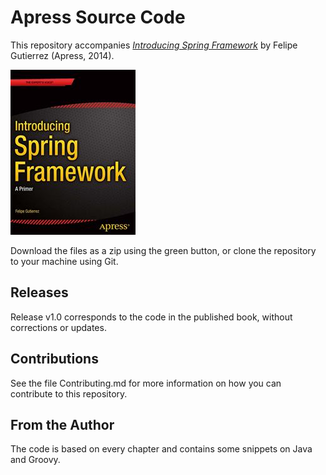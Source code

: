 # Apress Source Code

This repository accompanies [*Introducing Spring Framework*](http://www.apress.com/9781430265320) by Felipe  Gutierrez (Apress, 2014).

![Cover image](9781430265320.jpg)

Download the files as a zip using the green button, or clone the repository to your machine using Git.

## Releases

Release v1.0 corresponds to the code in the published book, without corrections or updates.

## Contributions

See the file Contributing.md for more information on how you can contribute to this repository.

## From the Author

The code is based on every chapter and contains some snippets on Java and Groovy.
